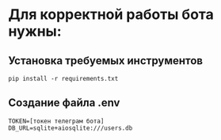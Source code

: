 # Для корректной работы бота нужны:
## Установка требуемых инструментов
```shell
pip install -r requirements.txt
```
## Создание файла .env
```
TOKEN=[токен телеграм бота]
DB_URL=sqlite+aiosqlite:///users.db
```